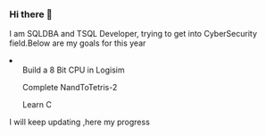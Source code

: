 ### Hi there 👋

<!--
**sateeshmachineni/sateeshmachineni** is a ✨ _special_ ✨ repository because its `README.md` (this file) appears on your GitHub profile.

Here are some ideas to get you started:

- 🔭 I’m currently working on ...
- 🌱 I’m currently learning ...
- 👯 I’m looking to collaborate on ...
- 🤔 I’m looking for help with ...
- 💬 Ask me about ...
- 📫 How to reach me: ...
- 😄 Pronouns: ...
- ⚡ Fun fact: ...
-->

I am SQLDBA and TSQL Developer, trying to get into CyberSecurity field.Below are my goals for this year

<li>
  <ol>Build a 8 Bit CPU in Logisim</ol>
   <ol>Complete NandToTetris-2</ol>
  <ol>Learn C </ol>
  </li>

I will keep updating ,here my progress
